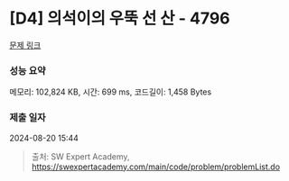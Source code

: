 # [D4] 의석이의 우뚝 선 산 - 4796 

[문제 링크](https://swexpertacademy.com/main/code/problem/problemDetail.do?contestProbId=AWS2h6AKBCoDFAVT) 

### 성능 요약

메모리: 102,824 KB, 시간: 699 ms, 코드길이: 1,458 Bytes

### 제출 일자

2024-08-20 15:44



> 출처: SW Expert Academy, https://swexpertacademy.com/main/code/problem/problemList.do